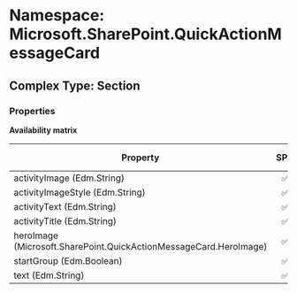 # Namespace: Microsoft.SharePoint.QuickActionMessageCard

## Complex Type: Section

### Properties

**Availability matrix**

Property | SPO | SP 2019 | SP 2016 | SP 2013
----------|:---:|:-------:|:-------:|:-------
activityImage (Edm.String) | ✅ | ✅ | ❌ | ❌
activityImageStyle (Edm.String) | ✅ | ✅ | ❌ | ❌
activityText (Edm.String) | ✅ | ✅ | ❌ | ❌
activityTitle (Edm.String) | ✅ | ✅ | ❌ | ❌
heroImage (Microsoft.SharePoint.QuickActionMessageCard.HeroImage) | ✅ | ✅ | ❌ | ❌
startGroup (Edm.Boolean) | ✅ | ✅ | ❌ | ❌
text (Edm.String) | ✅ | ✅ | ❌ | ❌
